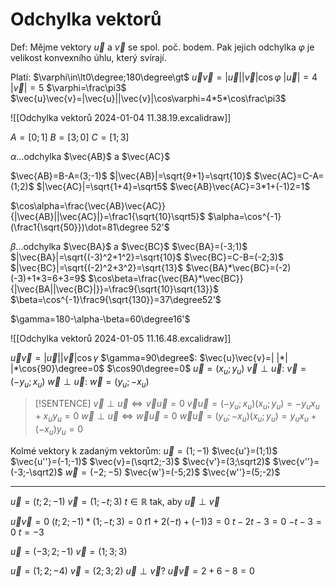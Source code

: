 # Odchylka vektorů
 
Def: Mějme vektory $\vec{u}$ a $\vec{v}$ se spol. poč. bodem. Pak jejich odchylka $\varphi$ je velikost konvexního úhlu, který svírají.

Platí: $\varphi\in\lt0\degree;180\degree\gt$
$\vec{u}\vec{v}=|\vec{u}||\vec{v}|\cos\varphi$
$|\vec{u}|=4$
$|\vec{v}|=5$
$\varphi=\frac\pi3$
$\vec{u}\vec{v}=|\vec{u}||\vec{v}|\cos\varphi=4*5*\cos\frac\pi3$ 

![[Odchylka vektorů 2024-01-04 11.38.19.excalidraw]]

$A=[0;1]$
$B=[3;0]$
$C=[1;3]$

$\alpha$…odchylka $\vec{AB}$ a $\vec{AC}$

$\vec{AB}=B-A=(3;-1)$ $|\vec{AB}|=\sqrt{9+1}=\sqrt{10}$
$\vec{AC}=C-A=(1;2)$ $|\vec{AC}|=\sqrt{1+4}=\sqrt5$
$\vec{AB}\vec{AC}=3*1+(-1)2=1$

$\cos\alpha=\frac{\vec{AB}\vec{AC}}{|\vec{AB}||\vec{AC}|}=\frac1{\sqrt{10}\sqrt5}$
$\alpha=\cos^{-1}(\frac1{\sqrt{50}})\dot=81\degree 52'$

$\beta$...odchylka $\vec{BA}$ a $\vec{BC}$
$\vec{BA}=(-3;1)$ $|\vec{BA}|=\sqrt{(-3)^2+1^2}=\sqrt{10}$
$\vec{BC}=C-B=(-2;3)$ $|\vec{BC}|=\sqrt{(-2)^2+3^2}=\sqrt{13}$
$\vec{BA}*\vec{BC}=(-2)(-3)+1*3=6+3=9$
$\cos\beta=\frac{\vec{BA}*\vec{BC}}{|\vec{BA||\vec{BC}|}}=\frac9{\sqrt{10}\sqrt{13}}$
$\beta=\cos^{-1}\frac9{\sqrt{130}}=37\degree52'$

$\gamma=180-\alpha-\beta=60\degree16'$

![[Odchylka vektorů 2024-01-05 11.16.48.excalidraw]]

$\vec{u}\vec{v}=|\vec{u}||\vec{v}|\cos\gamma$
$\gamma=90\degree$: $\vec{u}\vec{v}=| |*| |*\cos{90}\degree=0$
$\cos90\degree=0$
$\vec{u}=(x_u;y_u)$
$\vec{v}\perp\vec{u}$: $\vec{v}=(-y_u;x_u)$
$\vec{w}\perp\vec{u}$: $\vec{w}=(y_u;-x_u)$

> [!SENTENCE]
> $\vec{v}\perp\vec{u}\Leftrightarrow\vec{v}\vec{u}=0$
> $\vec{v}\vec{u}=(-y_u;x_u)(x_u;y_u)=-y_ux_u+x_uy_u=0$
> $\vec{w}\perp\vec{u}\Leftrightarrow\vec{w}\vec{u}=0$
> $\vec{w}\vec{u}=(y_u;-x_u)(x_u;y_u)=y_ux_u+(-x_u)y_u=0$

Kolmé vektory k zadaným vektorům:
$\vec{u}=(1;-1)$
$\vec{u'}=(1;1)$
$\vec{u''}=(-1;-1)$
$\vec{v}=(\sqrt2;-3)$
$\vec{v'}=(3;\sqrt2)$
$\vec{v''}=(-3;-\sqrt2)$
$\vec{w}=(-2;-5)$
$\vec{w'}=(-5;2)$
$\vec{w''}=(5;-2)$

---

$\vec{u}=(t;2;-1)$ $\vec{v}=(1;-t;3)$
$t\in\mathbb{R}$ tak, aby $\vec{u}\perp\vec{v}$

$\vec{u}\vec{v}=0$
$(t;2;-1)*(1;-t;3)=0$
$t1+2(-t)+(-1)3=0$
$t-2t-3=0$
$-t-3=0$
$t=-3$

$\vec{u}=(-3;2;-1)$ $\vec{v}=(1;3;3)$

$\vec{u}=(1;2;-4)$
$\vec{v}=(2;3;2)$
$\vec{u}\perp\vec{v}?$
$\vec{u}\vec{v}=2+6-8=0$

